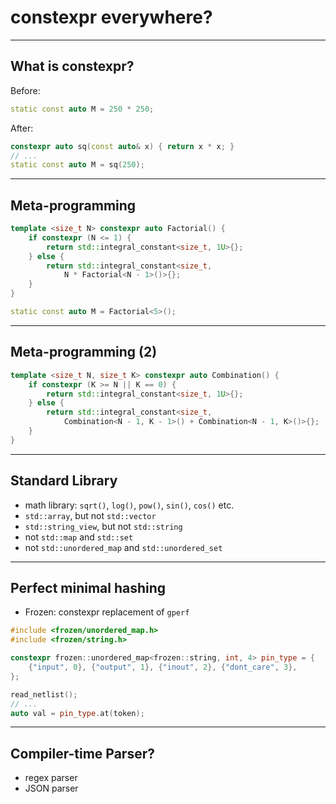 # constexpr everywhere?

---

## What is constexpr?

Before:

```cpp
static const auto M = 250 * 250;
```

After:

```cpp
constexpr auto sq(const auto& x) { return x * x; }
// ...
static const auto M = sq(250);
```

---

## Meta-programming

```cpp
template <size_t N> constexpr auto Factorial() {
    if constexpr (N <= 1) {
        return std::integral_constant<size_t, 1U>{};
    } else {
        return std::integral_constant<size_t,
            N * Factorial<N - 1>()>{};
    }
}

static const auto M = Factorial<5>();
```

---

## Meta-programming (2)

```cpp
template <size_t N, size_t K> constexpr auto Combination() {
    if constexpr (K >= N || K == 0) {
        return std::integral_constant<size_t, 1U>{};
    } else {
        return std::integral_constant<size_t,
            Combination<N - 1, K - 1>() + Combination<N - 1, K>()>{};
    }
}
```

---

## Standard Library

- math library: `sqrt()`, `log()`, `pow()`, `sin()`, `cos()` etc.
- `std::array`, but not `std::vector`
- `std::string_view`, but not `std::string`
- not `std::map` and `std::set`
- not `std::unordered_map` and `std::unordered_set`

---

## Perfect minimal hashing

- Frozen: constexpr replacement of `gperf`

```cpp
#include <frozen/unordered_map.h>
#include <frozen/string.h>

constexpr frozen::unordered_map<frozen::string, int, 4> pin_type = {
    {"input", 0}, {"output", 1}, {"inout", 2}, {"dont_care", 3},
};

read_netlist();
// ...
auto val = pin_type.at(token);
```

---

## Compiler-time Parser?

- regex parser
- JSON parser

